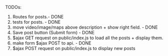 TODOs:

1. Routes for posts.- DONE
1. tests for posts. - DONE
1. move video/image/maps above description + show right field. - DONE
1. Save post button (Submit form) - DONE
1. $ajax GET request on public/index.js to load all the posts + display them.
1. make form $ajax POST to api. - DONE
1. $ajax POST request on public/index.js to display new posts
